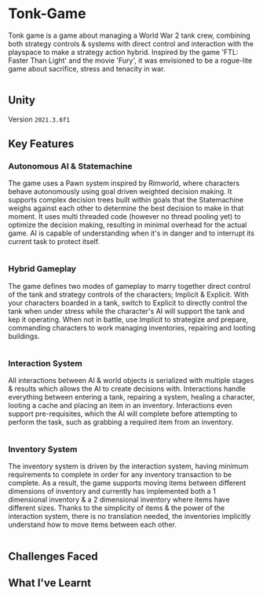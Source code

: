 # Tonk-Game

Tonk game is a game about managing a World War 2 tank crew, combining both strategy controls & systems with direct control and interaction with the playspace to make a strategy action hybrid. Inspired by the game 'FTL: Faster Than Light' and the movie 'Fury', it was envisioned to be a rogue-lite game about sacrifice, stress and tenacity in war.

![]()

## Unity

Version `2021.3.6f1`

## Key Features

### Autonomous AI & Statemachine
The game uses a Pawn system inspired by Rimworld, where characters behave autonomously using goal driven weighted decision making. It supports complex decision trees built within goals that the Statemachine weighs against each other to determine the best decision to make in that moment. It uses multi threaded code (however no thread pooling yet) to optimize the decision making, resulting in minimal overhead for the actual game. AI is capable of understanding when it's in danger and to interrupt its current task to protect itself.

![]()

### Hybrid Gameplay
The game defines two modes of gameplay to marry together direct control of the tank and strategy controls of the characters; Implicit & Explicit. With your characters boarded in a tank, switch to Explicit to directly control the tank when under stress while the character's AI will support the tank and kep it operating. When not in battle, use Implicit to strategize and prepare, commanding characters to work managing inventories, repairing and looting buildings.

![]()

### Interaction System
All interactions between AI & world objects is serialized with multiple stages & results which allows the AI to create decisions with. Interactions handle everything between entering a tank, repairing a system, healing a character, looting a cache and placing an item in an inventory. Interactions even support pre-requisites, which the AI will complete before attempting to perform the task, such as grabbing a required item from an inventory.

![]()

### Inventory System
The inventory system is driven by the interaction system, having minimum requirements to complete in order for any inventory transaction to be complete. As a result, the game supports moving items between different dimensions of inventory and currently has implemented both a 1 dimensional inventory & a 2 dimensional inventory where items have different sizes. Thanks to the simplicity of items & the power of the interaction system, there is no translation needed, the inventories implicitly understand how to move items between each other.

![]()

## Challenges Faced



## What I've Learnt